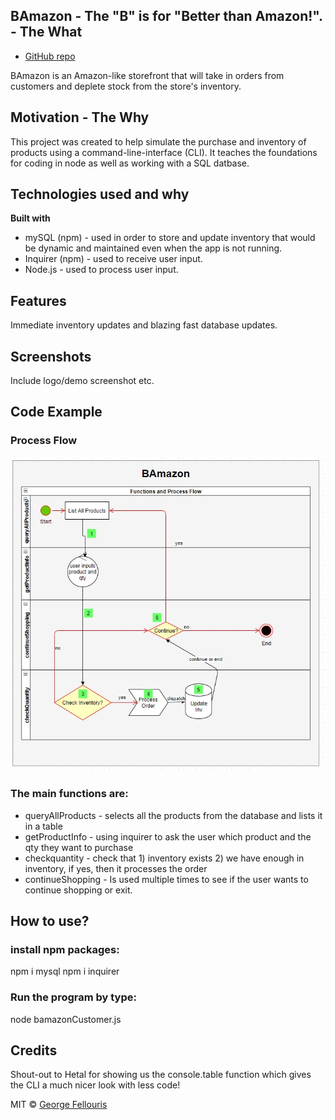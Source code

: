## BAmazon - The "B" is for "Better than Amazon!". - The **What**
- [GitHub repo](https://github.com/gfellouris/bamazon.git)

BAmazon is  an Amazon-like storefront that will take in orders from customers and deplete stock from the store's inventory. 

## Motivation - The **Why**
This project was created to help simulate the purchase and inventory of products using a command-line-interface (CLI).  It teaches the foundations for coding in node as well as working with a SQL datbase.

## Technologies used and why
<b>Built with</b>
- mySQL (npm) - used in order to store and update inventory that would be dynamic and maintained even when the app is not running.
- Inquirer (npm) - used to receive user input.
- Node.js - used to process user input.

## Features
Immediate inventory updates and blazing fast database updates.

## Screenshots
Include logo/demo screenshot etc.

## Code Example
### Process Flow
![Process Flow](bamazon_processflow.jpg)

### The main functions are:
* queryAllProducts - selects all the products from the database and lists it in a table
* getProductInfo - using inquirer to ask the user which product and the qty they want to purchase
* checkquantity - check that 1) inventory exists 2) we have enough in inventory, if yes, then it processes the order
* continueShopping - Is used multiple times to see if the user wants to continue shopping or exit.

## How to use?
### install npm packages:
npm i mysql
npm i inquirer

### Run the program by type:
node bamazonCustomer.js

## Credits
Shout-out to Hetal for showing us the console.table function which gives the CLI a much nicer look with less code!

MIT © [George Fellouris]()
